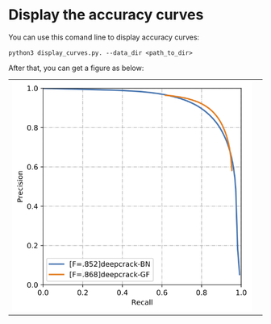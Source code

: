# Display the accuracy curves

You can use this comand line to display accuracy curves:

```
python3 display_curves.py. --data_dir <path_to_dir>
```

After that, you can get a figure as below:

|||
|:----:|:----:|
|![](./PR-curve.png)||

